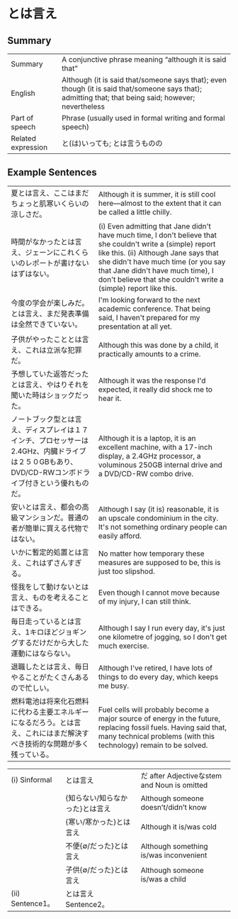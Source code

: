 # とは言え

## Summary

<table><tr>   <td>Summary</td>   <td>A conjunctive phrase meaning “although it is said that”</td></tr><tr>   <td>English</td>   <td>Although (it is said that/someone says that); even though (it is said that/someone says that); admitting that; that being said; however; nevertheless</td></tr><tr>   <td>Part of speech</td>   <td>Phrase (usually used in formal writing and formal speech)</td></tr><tr>   <td>Related expression</td>   <td>と(は)いっても; とは言うものの</td></tr></table>

## Example Sentences

<table><tr>   <td>夏とは言え、ここはまだちょっと肌寒いくらいの涼しさだ。</td>   <td>Although it is summer, it is still cool here—almost to the extent that it can be called a little chilly.</td></tr><tr>   <td>時間がなかったとは言え、ジェーンにこれくらいのレポートが書けないはずはない。</td>   <td>(i) Even admitting that Jane didn't have much time, I don't believe that she couldn't write a (simple) report like this. (ii) Although Jane says that she didn't have much time (or you say that Jane didn't have much time), I don't believe that she couldn't write a (simple) report like this.</td></tr><tr>   <td>今度の学会が楽しみだ。とは言え、まだ発表準備は全然できていない。</td>   <td>I'm looking forward to the next academic conference. That being said, I haven't prepared for my presentation at all yet.</td></tr><tr>   <td>子供がやったこととは言え、これは立派な犯罪だ。</td>   <td>Although this was done by a child, it practically amounts to a crime.</td></tr><tr>   <td>予想していた返答だったとは言え、やはりそれを聞いた時はショックだった。</td>   <td>Although it was the response I'd expected, it really did shock me to hear it.</td></tr><tr>   <td>ノートブック型とは言え、ディスプレイは１７インチ、プロセッサーは2.4GHz、内臓ドライブは２５０GBもあり、DVD/CD-RWコンボドライブ付きという優れものだ。</td>   <td>Although it is a laptop, it is an excellent machine, with a 17-inch display, a 2.4GHz processor, a voluminous 250GB internal drive and a DVD/CD-RW combo drive.</td></tr><tr>   <td>安いとは言え、都会の高級マンションだ。普通の者が簡単に買える代物ではない。</td>   <td>Although I say (it is) reasonable, it is an upscale condominium in the city. It's not something ordinary people can easily afford.</td></tr><tr>   <td>いかに暫定的処置とは言え、これはずさんすぎる。</td>   <td>No matter how temporary these measures are supposed to be, this is just too slipshod.</td></tr><tr>   <td>怪我をして動けないとは言え、ものを考えることはできる。</td>   <td>Even though I cannot move because of my injury, I can still think.</td></tr><tr>   <td>毎日走っているとは言え、1キロほどジョギングするだけだから大した運動にはならない。</td>   <td>Although I say I run every day, it's just one kilometre of jogging, so I don't get much exercise.</td></tr><tr>   <td>退職したとは言え、毎日やることがたくさんあるので忙しい。</td>   <td>Although I've retired, I have lots of things to do every day, which keeps me busy.</td></tr><tr>   <td>燃料電池は将来化石燃料に代わる主要エネルギーになるだろう。とは言え、これにはまだ解決すべき技術的な問題が多く残っている。</td>   <td>Fuel cells will probably become a major source of energy in the future, replacing fossil fuels. Having said that, many technical problems (with this technology) remain to be solved.</td></tr></table>

<table class="table"><tbody><tr class="tr head"><td class="td"><span class="numbers">(i)</span> <span class="bold">Sinformal</span></td><td class="td"><span class="concept">とは言え</span></td><td class="td"><span>だ after Adjectiveなstem and Noun is omitted</span></td></tr><tr class="tr"><td class="td"></td><td class="td"><span>{知らない/知らなかった}</span><span class="concept">とは言え</span></td><td class="td"><span>Although someone doesn’t/didn’t know</span></td></tr><tr class="tr"><td class="td"></td><td class="td"><span>{寒い/寒かった}</span><span class="concept">とは言え</span></td><td class="td"><span>Although it is/was cold</span></td></tr><tr class="tr"><td class="td"></td><td class="td"><span>不便{∅/だった}</span><span class="concept">とは言え</span></td><td class="td"><span>Although something is/was inconvenient</span></td></tr><tr class="tr"><td class="td"></td><td class="td"><span>子供{∅/だった}</span><span class="concept">とは言え</span></td><td class="td"><span>Although someone is/was a child</span></td></tr><tr class="tr head"><td class="td"><span class="numbers">(ii)</span> <span class="bold">Sentence1。</span></td><td class="td"><span class="concept">とは言え</span><span>Sentence2。</span></td><td class="td"></td></tr></tbody></table>


